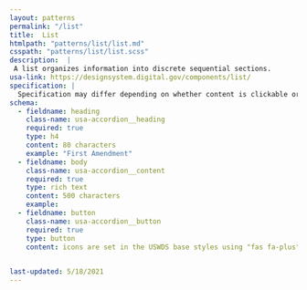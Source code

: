 ```yaml
---
layout: patterns
permalink: "/list"
title:  List
htmlpath: "patterns/list/list.md"
csspath: "patterns/list/list.scss"
description:  |
 A list organizes information into discrete sequential sections.
usa-link: https://designsystem.digital.gov/components/list/
specification: |
  Specification may differ depending on whether content is clickable or not.
schema: 
  - fieldname: heading
    class-name: usa-accordion__heading
    required: true
    type: h4
    content: 80 characters
    example: "First Amendment"
  - fieldname: body
    class-name: usa-accordion__content
    required: true
    type: rich text
    content: 500 characters
    example: 
  - fieldname: button
    class-name: usa-accordion__button
    required: true
    type: button
    content: icons are set in the USWDS base styles using "fas fa-plus" and "fas fa-minus".
 

last-updated: 5/18/2021
---
```

<!--- if extra information is needed for this pattern, write here in Markdown. -->
<!--- to learn markdown format go to https://docs.github.com/en/github/writing-on-github/basic-writing-and-formatting-syntax -->


